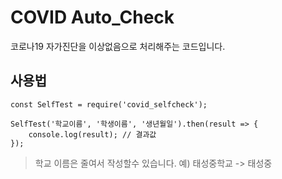 # COVID Auto_Check
코로나19 자가진단을 이상없음으로 처리해주는 코드입니다.

## 사용법

```
const SelfTest = require('covid_selfcheck');

SelfTest('학교이름', '학생이름', '생년월일').then(result => {
    console.log(result); // 결과값
});
```
>학교 이름은 줄여서 작성할수 있습니다. 예) 태성중학교 -> 태성중
